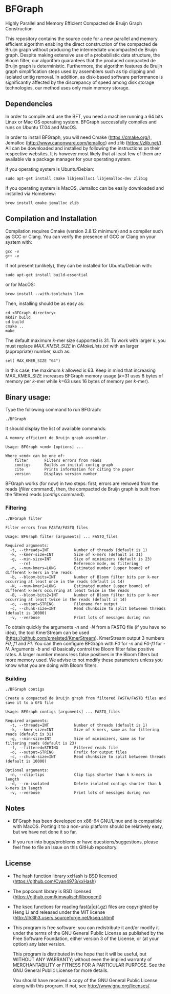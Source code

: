 # BFGraph

Highly Parallel and Memory Efficient Compacted de Bruijn Graph Construction

This repository contains the source code for a new parallel and memory efficient algorithm enabling the direct construction of the compacted de Bruijn graph without producing the intermediate uncompacted de Bruijn graph. Despite making extensive use of a probabilistic data structure, the Bloom filter, our algorithm guarantees that the produced compacted de Bruijn graph is deterministic. Furthermore, the algorithm features de Bruijn graph simplification steps used by assemblers such as tip clipping and isolated unitig removal. In addition, as disk-based software performance is significantly affected by the discrepancy of speed among disk storage technologies, our method uses only main memory storage.

## Dependencies

In order to compile and use the BFT, you need a machine running a 64 bits Linux or Mac OS operating system. BFGraph successfully compiles and runs on Ubuntu 17.04 and MacOS.

In order to install BFGraph, you will need Cmake (https://cmake.org/), Jemalloc (http://www.canonware.com/jemalloc) and zlib (https://zlib.net/). All can be downloaded and installed by following the instructions on their respective websites. It is however most likely that at least few of them are available via a package manager for your operating system.

If you operating system is Ubuntu/Debian:
```
sudo apt-get install cmake libjemalloc1 libjemalloc-dev zlib1g
```

If you operating system is MacOS, Jemalloc can be easily downloaded and installed via Homebrew:
```
brew install cmake jemalloc zlib
```

## Compilation and Installation

Compilation requires Cmake (version 2.8.12 minimum) and a compiler such as GCC or Clang. You can verify the presence of GCC or Clang on your system with:
```
gcc -v
g++ -v
```

If not present (unlikely), they can be installed for Ubuntu/Debian with:
```
sudo apt-get install build-essential
```

or for MacOS:
```
brew install --with-toolchain llvm
```

Then, installing should be as easy as:
```
cd <BFGraph_directory>
mkdir build
cd build
cmake ..
make
```

The default maximum *k*-mer size supported is 31. To work with larger *k*, you must replace *MAX_KMER_SIZE* in *CMakeLists.txt* with an larger (appropriate) number, such as:
```
set( MAX_KMER_SIZE "64")
```

In this case, the maximum *k* allowed is 63. Keep in mind that increasing MAX_KMER_SIZE increases BFGraph memory usage (*k*=31 uses 8 bytes of memory per *k*-mer while *k*=63 uses 16 bytes of memory per *k*-mer).

## Binary usage:

Type the following command to run BFGraph:
```
./BFGraph
```

It should display the list of available commands:
```
A memory efficient de Bruijn graph assembler.

Usage: BFGraph <cmd> [options] ...

Where <cmd> can be one of:
    filter       Filters errors from reads
    contigs      Builds an initial contig graph
    cite         Prints information for citing the paper
    version      Displays version number
```

BFGraph works (for now) in two steps: first, errors are removed from the reads (*filter* command), then, the compacted de Bruijn graph is built from the filtered reads (*contigs* command).

### Filtering

```
./BFGraph filter
```

```
Filter errors from FASTA/FASTQ files

Usage: BFGraph filter [arguments] ... FASTQ_files

Required arguments:
  -t, --threads=INT           Number of threads (default is 1)
  -k, --kmer-size=INT         Size of k-mers (default is 31)
  -g, --min-size=INT          Size of minimizers (default is 23)
      --ref                   Reference mode, no filtering
  -n, --num-kmers=LONG        Estimated number (upper bound) of different k-mers in the reads
  -b, --bloom-bits=INT        Number of Bloom filter bits per k-mer occurring at least once in the reads (default is 14)
  -N, --num-kmer2=LONG        Estimated number (upper bound) of different k-mers occurring at least twice in the reads
  -B, --bloom-bits2=INT       Number of Bloom filter bits per k-mer occurring at least twice in the reads (default is 14)
  -o, --output=STRING         Filename for output
  -c, --chunk-size=INT        Read chunksize to split betweeen threads (default is 10000)
  -v, --verbose               Print lots of messages during run
```

To obtain quickly the arguments *-n* and *-N* from a FASTQ file (if you have no idea), the tool KmerStream can be used (https://github.com/pmelsted/KmerStream). KmerStream output 3 numbers *F0*, *f1* and *F1*. You can then configure BFGraph with *F0* for *-n* and *F0-f1* for *-N*.
Arguments *-b* and *-B* basically control the Bloom filter false positive rates. A larger number means less false positives in the Bloom filters but more memory used. We advise to not modify these parameters unless you know what you are doing with Bloom filters.

### Building

```
./BFGraph contigs
```

```
Create a compacted de Bruijn graph from filtered FASTA/FASTQ files and save it to a GFA file

Usage: BFGraph contigs [arguments] ... FASTQ_files

Required arguments:
  -t, --threads=INT           Number of threads (default is 1)
  -k, --kmer-size=INT         Size of k-mers, same as for filtering reads (default is 31)
  -g, --min-size=INT          Size of minimizers, same as for filtering reads (default is 23)
  -f, --filtered=STRING       Filtered reads file
  -o, --output=STRING         Prefix for output files
  -c, --chunk-size=INT        Read chunksize to split betweeen threads (default is 10000)

Optional arguments:
  -n, --clip-tips             Clip tips shorter than k k-mers in length
  -d, --rm-isolated           Delete isolated contigs shorter than k k-mers in length
  -v, --verbose               Print lots of messages during run
```

## Notes

* BFGraph has been developed on x86-64 GNU/Linux and is compatible with MacOS. Porting it to a non-unix platform should be relatively easy, but we have not done it so far.

* If you run into bugs/problems or have questions/suggestions, please feel free to file an issue on this GitHub repository.

## License

* The hash function library xxHash is BSD licensed (https://github.com/Cyan4973/xxHash)

* The popcount library is BSD licensed (https://github.com/kimwalisch/libpopcnt)

* The kseq functions for reading fast(a|q)(.gz) files are copyrighted by Heng Li and released
  under the MIT license (http://lh3lh3.users.sourceforge.net/kseq.shtml)

*   This program is free software: you can redistribute it and/or modify
    it under the terms of the GNU General Public License as published by
    the Free Software Foundation, either version 3 of the License, or
    (at your option) any later version.

    This program is distributed in the hope that it will be useful,
    but WITHOUT ANY WARRANTY; without even the implied warranty of
    MERCHANTABILITY or FITNESS FOR A PARTICULAR PURPOSE.  See the
    GNU General Public License for more details.

    You should have received a copy of the GNU General Public License
    along with this program.  If not, see <http://www.gnu.org/licenses/>.
